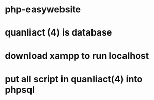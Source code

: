 # php-easywebsite
# quanliact (4) is database
# download xampp to run localhost
# put all script in quanliact(4) into phpsql
